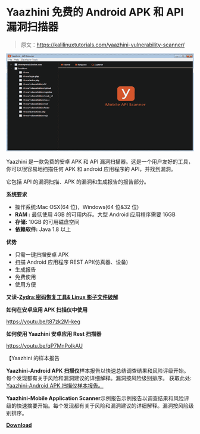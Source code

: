 # Yaazhini 免费的 Android APK 和 API 漏洞扫描器

> 原文：<https://kalilinuxtutorials.com/yaazhini-vulnerability-scanner/>

[![Yaazhini – Free Android APK & API Vulnerability Scanner](img/cb476017d9d560e067a48ec73c2359a7.png "Yaazhini – Free Android APK & API Vulnerability Scanner")](https://1.bp.blogspot.com/-KrpUzQyzI60/XQKEExqV0kI/AAAAAAAAAx8/OqKDFl0ZOsMulrAvo6Q-OiQnFWY0geg2QCLcBGAs/s1600/Yaazhini%25281%2529.png)

Yaazhini 是一款免费的安卓 APK 和 API 漏洞扫描器。这是一个用户友好的工具，你可以很容易地扫描任何 APK 和 android 应用程序的 API，并找到漏洞。

它包括 API 的漏洞扫描、APK 的漏洞和生成报告的报告部分。

**系统要求**

*   操作系统:Mac OSX(64 位)，Windows(64 位&32 位)
*   **RAM :** 最低使用 4GB 的可用内存。大型 Android 应用程序需要 16GB
*   **存储:** 10GB 的可用磁盘空间
*   **依赖软件:** Java 1.8 以上

**优势**

*   只需一键扫描安卓 APK
*   扫描 Android 应用程序 REST API(仿真器、设备)
*   生成报告
*   免费使用
*   使用方便

**又读-[Zydra:密码恢复工具& Linux 影子文件破解](https://kalilinuxtutorials.com/zydra-password-recovery-shadow-file-cracker/)**

**如何在安卓应用 APK 扫描仪中使用**

https://youtu.be/t87zk2M-keg

**如何使用 Yaazhini 安卓应用 Rest 扫描器**

https://youtu.be/qP7MnPoIkAU

【Yaazhini 的样本报告

**Yaazhini-Android APK 扫描仪**样本报告以快速总结调查结果和风险评级开始。每个发现都有关于风险和漏洞建议的详细解释。漏洞按风险级别排序。
获取此处: [Yaazhini-Android APK 扫描仪样本报告。](https://www.vegabird.com/yaazhini/report_apk.html)

**Yaazhini-Mobile Application Scanner**示例报告示例报告以调查结果和风险评级的快速摘要开始。每个发现都有关于风险和漏洞建议的详细解释。漏洞按风险级别排序。

[**Download**](https://www.vegabird.com/yaazhini/)
